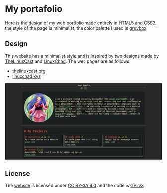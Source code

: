 # My portafolio
Here is the design of my web portfolio made entirely in [HTML5](https://developer.mozilla.org/en-US/docs/Glossary/HTML5) and [CSS3](https://www.w3.org/TR/CSS/), the style of the page is minimalist, the color palette I used is [gruvbox](https://github.com/morhetz/gruvbox).

## Design
This website has a minimalist style and is inspired by two designs made by [TheLinuxCast](https://www.youtube.com/@TheLinuxCast) and [LinuxChad](https://www.youtube.com/@LinuxChad). The web pages are as follows:
- [thelinuxcast.org](https://thelinuxcast.org/)
- [linuxchad.xyz](https://linuxchad.xyz/)

![image_portafolio](https://github.com/AlakanMedia/AlakanMedia.github.io/blob/main/assets/imgs/portafolio.png)

## License
The [website](https://alakanmedia.github.io/) is licensed under [CC BY-SA 4.0](https://creativecommons.org/licenses/by-sa/4.0/) and the code is [GPLv3](./LICENSE).
